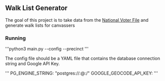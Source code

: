 ## Walk List Generator

The goal of this project is to take data from the [National Voter File](https://github.com/national-voter-file/national-voter-file) and generate walk lists for canvassers

### Running

'''python3 main.py --config <config file location> --precinct <precinct number>'''

The config file should be a YAML file that contains the database connection string and Google API Key.

'''
PG_ENGINE_STRING: "postgres://<User>:<Password>@<Host>:<Port>/<Database>"
GOOGLE_GEOCODE_API_KEY: <Key>
'''
